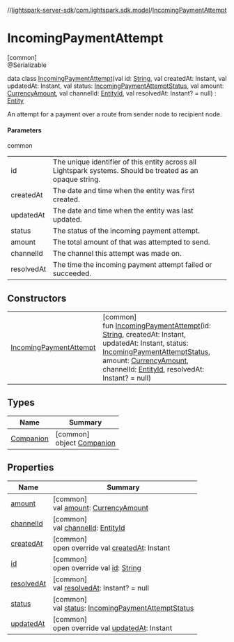 //[lightspark-server-sdk](../../../index.md)/[com.lightspark.sdk.model](../index.md)/[IncomingPaymentAttempt](index.md)

# IncomingPaymentAttempt

[common]\
@Serializable

data class [IncomingPaymentAttempt](index.md)(val id: [String](https://kotlinlang.org/api/latest/jvm/stdlib/kotlin/-string/index.html), val createdAt: Instant, val updatedAt: Instant, val status: [IncomingPaymentAttemptStatus](../-incoming-payment-attempt-status/index.md), val amount: [CurrencyAmount](../-currency-amount/index.md), val channelId: [EntityId](../-entity-id/index.md), val resolvedAt: Instant? = null) : [Entity](../-entity/index.md)

An attempt for a payment over a route from sender node to recipient node.

#### Parameters

common

| | |
|---|---|
| id | The unique identifier of this entity across all Lightspark systems. Should be treated as an opaque string. |
| createdAt | The date and time when the entity was first created. |
| updatedAt | The date and time when the entity was last updated. |
| status | The status of the incoming payment attempt. |
| amount | The total amount of that was attempted to send. |
| channelId | The channel this attempt was made on. |
| resolvedAt | The time the incoming payment attempt failed or succeeded. |

## Constructors

| | |
|---|---|
| [IncomingPaymentAttempt](-incoming-payment-attempt.md) | [common]<br>fun [IncomingPaymentAttempt](-incoming-payment-attempt.md)(id: [String](https://kotlinlang.org/api/latest/jvm/stdlib/kotlin/-string/index.html), createdAt: Instant, updatedAt: Instant, status: [IncomingPaymentAttemptStatus](../-incoming-payment-attempt-status/index.md), amount: [CurrencyAmount](../-currency-amount/index.md), channelId: [EntityId](../-entity-id/index.md), resolvedAt: Instant? = null) |

## Types

| Name | Summary |
|---|---|
| [Companion](-companion/index.md) | [common]<br>object [Companion](-companion/index.md) |

## Properties

| Name | Summary |
|---|---|
| [amount](amount.md) | [common]<br>val [amount](amount.md): [CurrencyAmount](../-currency-amount/index.md) |
| [channelId](channel-id.md) | [common]<br>val [channelId](channel-id.md): [EntityId](../-entity-id/index.md) |
| [createdAt](created-at.md) | [common]<br>open override val [createdAt](created-at.md): Instant |
| [id](id.md) | [common]<br>open override val [id](id.md): [String](https://kotlinlang.org/api/latest/jvm/stdlib/kotlin/-string/index.html) |
| [resolvedAt](resolved-at.md) | [common]<br>val [resolvedAt](resolved-at.md): Instant? = null |
| [status](status.md) | [common]<br>val [status](status.md): [IncomingPaymentAttemptStatus](../-incoming-payment-attempt-status/index.md) |
| [updatedAt](updated-at.md) | [common]<br>open override val [updatedAt](updated-at.md): Instant |
